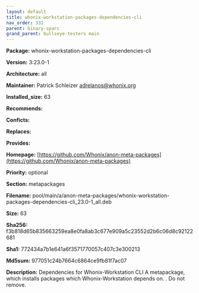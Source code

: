 ```yaml
---
layout: default
title: whonix-workstation-packages-dependencies-cli
nav_order: 331
parent: binary-sparc
grand_parent: bullseye-testers main
---
```


**Package:** whonix-workstation-packages-dependencies-cli

**Version:** 3:23.0-1

**Architecture:**  all

**Maintainer:**  Patrick Schleizer <adrelanos@whonix.org>

**Installed_size:**  63

**Recommends:**  

**Conficts:**  

**Replaces:**  

**Provides:**  

**Homepage:**  [https://github.com/Whonix/anon-meta-packages](https://github.com/Whonix/anon-meta-packages)

**Priority:**  optional

**Section:** metapackages

**Filename:**  pool/main/a/anon-meta-packages/whonix-workstation-packages-dependencies-cli_23.0-1_all.deb

**Size:**  63

**Sha256:**  f3b818d65b835663259ea8e0fa8ab3c677e909a5c23552d2b6c06d8c92122681

**Sha1:**  772434a7b1e641a6f3571770057c407c3e300213

**Md5sum:**  977051c24b7664c6864ce9fb81f7ac07

**Description:** Dependencies for Whonix-Workstation CLI
 A metapackage, which installs packages which Whonix-Workstation
 depends on.
 .
 Do not remove.


